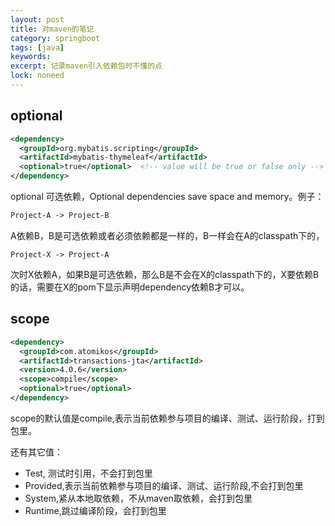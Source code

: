 ```yaml
---
layout: post
title: 对maven的笔记
category: springboot
tags: [java]
keywords: 
excerpt: 记录maven引入依赖包时不懂的点
lock: noneed
---
```


## optional
```xml
<dependency>
  <groupId>org.mybatis.scripting</groupId>
  <artifactId>mybatis-thymeleaf</artifactId>
  <optional>true</optional>  <!-- value will be true or false only -->
</dependency>
```

optional  可选依赖，Optional dependencies save space and memory。例子：

```xml
Project-A -> Project-B
```

A依赖B，B是可选依赖或者必须依赖都是一样的，B一样会在A的classpath下的，

```
Project-X -> Project-A
```

次时X依赖A，如果B是可选依赖，那么B是不会在X的classpath下的，X要依赖B的话，需要在X的pom下显示声明dependency依赖B才可以。


## scope
```xml
<dependency>
  <groupId>com.atomikos</groupId>
  <artifactId>transactions-jta</artifactId>
  <version>4.0.6</version>
  <scope>compile</scope>
  <optional>true</optional>
</dependency>
```

scope的默认值是compile,表示当前依赖参与项目的编译、测试、运行阶段，打到包里。

还有其它值：

- Test, 测试时引用，不会打到包里
- Provided,表示当前依赖参与项目的编译、测试、运行阶段,不会打到包里
- System,紧从本地取依赖，不从maven取依赖，会打到包里
- Runtime,跳过编译阶段，会打到包里

